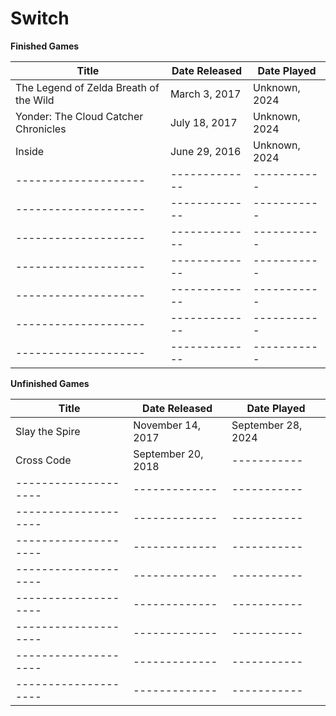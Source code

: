 Switch
========================

**Finished Games**

| Title                                           | Date Released     | Date Played   |
| --------------------                            | -------------     | -----------   |
| The Legend of Zelda Breath of the Wild          | March 3, 2017     | Unknown, 2024 |
| Yonder: The Cloud Catcher Chronicles            | July 18, 2017     | Unknown, 2024 |
| Inside                                          | June 29, 2016     | Unknown, 2024 |
| --------------------                            | -------------     | -----------   |
| --------------------                            | -------------     | -----------   |
| --------------------                            | -------------     | -----------   |
| --------------------                            | -------------     | -----------   |
| --------------------                            | -------------     | -----------   |
| --------------------                            | -------------     | -----------   |
| --------------------                            | -------------     | -----------   |

**Unfinished Games**

| Title                | Date Released      | Date Played          |
| -------------------- | -------------      | -----------          |
| Slay the Spire       | November 14, 2017  | September 28, 2024   |
| Cross Code           | September 20, 2018 | -----------          |
| -------------------- | -------------      | -----------          |
| -------------------- | -------------      | -----------          |
| -------------------- | -------------      | -----------          |
| -------------------- | -------------      | -----------          |
| -------------------- | -------------      | -----------          |
| -------------------- | -------------      | -----------          |
| -------------------- | -------------      | -----------          |
| -------------------- | -------------      | -----------          |

